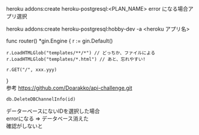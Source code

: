 heroku addons:create heroku-postgresql:<PLAN_NAME>
error になる場合アプリ選択

heroku addons:create heroku-postgresql:hobby-dev -a <heroku アプリ名>

func router() *gin.Engine {
    r := gin.Default()

    r.LoadHTMLGlob("templates/**/*") // どっちか、ファイルによる
    r.LoadHTMLGlob("templates/*.html") // あと、忘れやすい!
    
    r.GET("/", xxx.yyy)
}  
参考
https://github.com/Doarakko/api-challenge.git
```
db.DeleteDBChannelInfo(id)
```
データーベースにないIDを選択した場合  
errorになる => データベース消えた  
確認がしないと